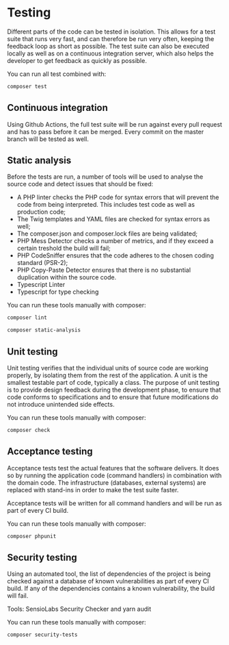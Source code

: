 # Testing

Different parts of the code can be tested in isolation. This allows for a test suite that runs very fast, and can
therefore be run very often, keeping the feedback loop as short as possible. The test suite can also be executed locally
as well as on a continuous integration server, which also helps the developer to get feedback as quickly as possible.

You can run all test combined with:

```bash
composer test
``` 

## Continuous integration

Using Github Actions, the full test suite will be run against every pull request and has to pass before it can be merged.
Every commit on the master branch will be tested as well.

## Static analysis

Before the tests are run, a number of tools will be used to analyse the source code and detect issues that should be
fixed:

 - A PHP linter checks the PHP code for syntax errors that will prevent the code from being interpreted. This includes
test code as well as production code;
 - The Twig templates and YAML files are checked for syntax errors as well;
 - The composer.json and composer.lock files are being validated;
 - PHP Mess Detector checks a number of metrics, and if they exceed a certain treshold the build will fail;
 - PHP CodeSniffer ensures that the code adheres to the chosen coding standard (PSR-2);
 - PHP Copy-Paste Detector ensures that there is no substantial duplication within the source code.
 - Typescript Linter
 - Typescript for type checking

You can run these tools manually with composer:

```bash
composer lint

composer static-analysis
``` 

## Unit testing

Unit testing verifies that the individual units of source code are working properly, by isolating them from the rest of
the application. A unit is the smallest testable part of code, typically a class. The purpose of unit testing is to
provide design feedback during the development phase, to ensure that code conforms to specifications and to ensure that
future modifications do not introduce unintended side effects.

You can run these tools manually with composer:

```bash
composer check
``` 

## Acceptance testing

Acceptance tests test the actual features that the software delivers. It does so by running the application code
(command handlers) in combination with the domain code. The infrastructure (databases, external systems) are replaced
with stand-ins in order to make the test suite faster.

Acceptance tests will be written for all command handlers and will be run as part of every CI build.

You can run these tools manually with composer:

```bash
composer phpunit
``` 

## Security testing

Using an automated tool, the list of dependencies of the project is being checked against a database of known
vulnerabilities as part of every CI build. If any of the dependencies contains a known vulnerability, the build will
fail.

Tools: SensioLabs Security Checker and yarn audit

You can run these tools manually with composer:

```bash
composer security-tests
``` 
